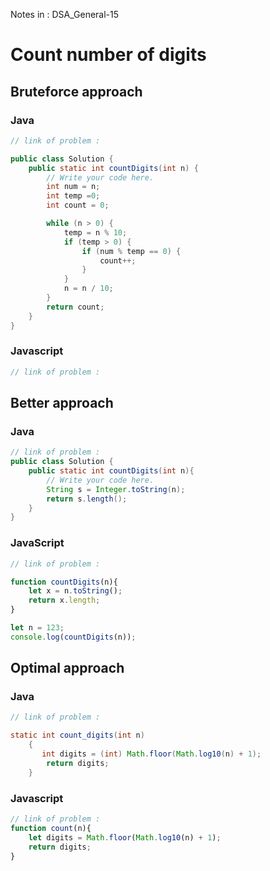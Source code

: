 Notes in : DSA_General-15

# Count number of digits

## Bruteforce approach

### Java

```java
// link of problem : 

public class Solution {
    public static int countDigits(int n) {
        // Write your code here.
        int num = n;
        int temp =0;
        int count = 0;

        while (n > 0) {
            temp = n % 10;
            if (temp > 0) {
                if (num % temp == 0) {
                    count++;
                }
            }
            n = n / 10;
        }
        return count;
    }
}

```

### Javascript

```javascript
// link of problem : 

```

## Better approach

### Java

```Java
// link of problem : 
public class Solution {
    public static int countDigits(int n){
        // Write your code here.
        String s = Integer.toString(n);
        return s.length();
    }
}

```

### JavaScript

```javascript
// link of problem : 

function countDigits(n){
    let x = n.toString();
    return x.length;
}

let n = 123;
console.log(countDigits(n));
```

## Optimal approach

### Java

```java
// link of problem : 

static int count_digits(int n)
    {
       int digits = (int) Math.floor(Math.log10(n) + 1);
        return digits;
    } 
```

### Javascript

```javascript
// link of problem : 
function count(n){
	let digits = Math.floor(Math.log10(n) + 1);
	return digits;
}
```
